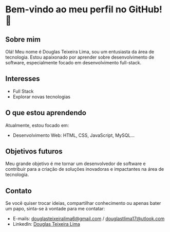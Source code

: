 # Bem-vindo ao meu perfil no GitHub! 👋

## Sobre mim
Olá! Meu nome é Douglas Teixeira Lima, sou um entusiasta da área de tecnologia. Estou apaixonado por aprender sobre desenvolvimento de software, especialmente focado em desenvolvimento full-stack.

## Interesses
- Full Stack
- Explorar novas tecnologias

## O que estou aprendendo
Atualmente, estou focado em:
- Desenvolvimento Web: HTML, CSS, JavaScript, MySQL...

## Objetivos futuros
Meu grande objetivo é me tornar um desenvolvedor de software e contribuir para a criação de soluções inovadoras e impactantes na área de tecnologia.

## Contato
Se você quiser trocar ideias, compartilhar conhecimento ou apenas bater um papo, sinta-se à vontade para me contatar:
- E-mails: [douglasteixeiralima6@gmail.com](mailto:seuemail@email.com) / [douglastlima17@utlook.com](mailto:seuemail@email.com)  
- LinkedIn: [Douglas Teixeira Lima](https://www.linkedin.com/in/douglastlima/)


